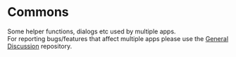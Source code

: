 # Commons
Some helper functions, dialogs etc used by multiple  apps.</br>
For reporting bugs/features that affect multiple apps please use the <a href="https://github.com/ConnectTagOrg/General-Discussion">General Discussion</a> repository.
